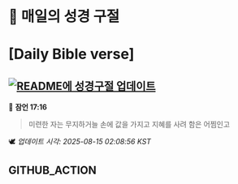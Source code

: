 # 🙏 매일의 성경 구절
# [Daily Bible verse]
## [![README에 성경구절 업데이트](https://github.com/DONGSUKA/first_test/actions/workflows/update-readme-bible.yml/badge.svg)](https://github.com/DONGSUKA/first_test/actions/workflows/update-readme-bible.yml)
<!-- START_BIBLE_VERSE -->
📖 **잠언 17:16**
> 미련한 자는 무지하거늘 손에 값을 가지고 지혜를 사려 함은 어찜인고

🕊️ _업데이트 시각: 2025-08-15 02:08:56 KST_
  <!-- END_BIBLE_VERSE -->
## GITHUB_ACTION
